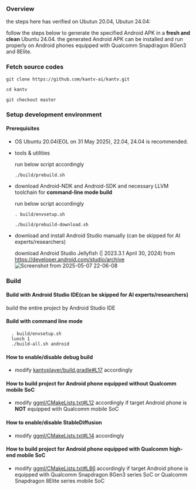 ### Overview

the steps here has verified on Ubutun 20.04, Ubutun 24.04:

follow the steps below to generate the specified Android APK in a <b>fresh and clean</b> Ubuntu 24.04. the generated Android APK can be installed and run properly on Android phones equipped with Qualcomm Snapdragon 8Gen3 and 8Elite.

### Fetch source codes
```
git clone https://github.com/kantv-ai/kantv.git

cd kantv

git checkout master
```

### Setup development environment

#### Prerequisites

- OS
    Ubuntu 20.04(EOL on 31 May 2025), 22.04, 24.04 is recommended.

- tools & utilities

    run below script accordingly
    ```
    ./build/prebuild.sh
    ```

 - download Android-NDK and Android-SDK and necessary LLVM toolchain for **command-line mode build**

   run below script accordingly
    ```
    . build/envsetup.sh

    ./build/prebuild-download.sh

    ```
 - download and install Android Studio manually (can be skipped for AI experts/researchers)

   download Android Studio Jellyfish (| 2023.3.1 April 30, 2024) from https://developer.android.com/studio/archive
![Screenshot from 2025-05-07 22-06-08](https://github.com/user-attachments/assets/bb801dfe-57a7-4832-a40d-bd1e39c9904e)


### Build

#### Build with Android Studio IDE(can be skipped for AI experts/researchers)

build the entire project by Android Studio IDE


#### Build with command line mode

```
  . build/envsetup.sh
  lunch 1
  ./build-all.sh android
```

#### How to enable/disable debug build

- modify <a href="https://github.com/zhouwg/kantv/blob/master/android/kantvplayer/build.gradle#L17">kantvplayer/build.gradle#L17</a> accordingly

#### How to build project for Android phone equipped <b>without</b> Qualcomm mobile SoC

- modify <a href="https://github.com/zhouwg/kantv/blob/master/core/ggml/CMakeLists.txt#L12">ggml/CMakeLists.txt#L12</a> accordingly if target Android phone is <b>NOT</b> equipped with Qualcomm mobile SoC

#### How to enable/disable StableDiffusion

- modify <a href="https://github.com/zhouwg/kantv/blob/master/core/ggml/CMakeLists.txt#L14">ggml/CMakeLists.txt#L14</a> accordingly

#### How to build project for Android phone equipped with Qualcomm high-end mobile SoC

- modify <a href="https://github.com/zhouwg/kantv/blob/master/core/ggml/CMakeLists.txt#L86">ggml/CMakeLists.txt#L86</a> accordingly if target Android phone is equipped with Qualcomm Snapdragon 8Gen3 series SoC or Qualcomm Snapdragon 8Elite series mobile SoC
